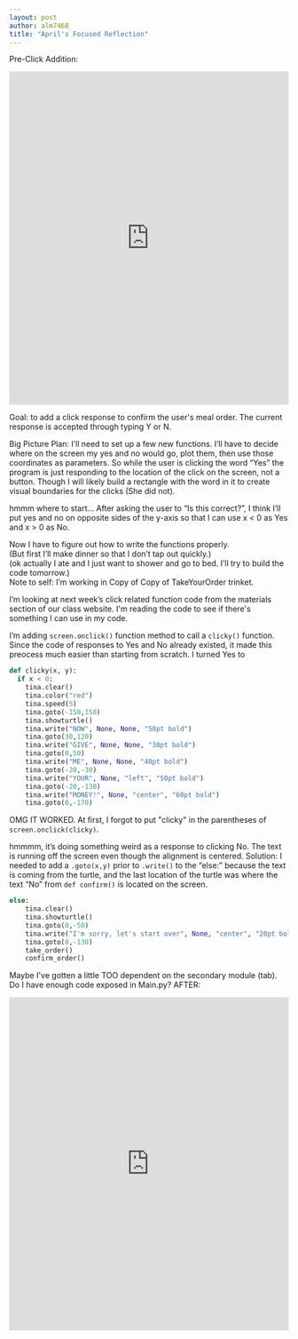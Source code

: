 ```yaml
---
layout: post
author: alm7468
title: "April's Focused Reflection"
---
```

Pre-Click Addition:
<iframe src="https://trinket.io/embed/python/ae82180497" width="100%" height="600" frameborder="0" marginwidth="0" marginheight="0" allowfullscreen></iframe>  

Goal: to add a click response to confirm the user's meal order. The current response is accepted through  typing Y or N.

Big Picture Plan: I’ll need to set up a few new functions. I’ll have to decide where on the screen my yes and no would go, plot them, then use those coordinates as parameters. So while the user is clicking the word “Yes” the program is just responding to the location of the click on the screen, not a button. Though I will likely build a rectangle with the word in it to create visual boundaries for the clicks (She did not).

hmmm where to start…
After asking the user to “Is this correct?”, I think I’ll put yes and no on opposite sides of the y-axis so that I can use x < 0 as Yes and x > 0 as No. 

Now I have to figure out how to write the functions properly.  
(But first I’ll make dinner so that I don’t tap out quickly.)  
(ok actually I ate and I just want to shower and go to bed. I’ll try to build the code tomorrow.)  
Note to self: I’m working in Copy of Copy of TakeYourOrder trinket.

I’m looking at next week’s click related function code from the materials section of our class website. I'm reading the code to see if there's something I can use in my code.

I’m adding ```screen.onclick()``` function method to call a ```clicky()``` function. Since the code of responses to Yes and No already existed, it made this preocess much easier than starting from scratch. I turned Yes to
```python
def clicky(x, y):
  if x < 0:
    tina.clear()
    tina.color("red")
    tina.speed(5)
    tina.goto(-150,150)
    tina.showturtle()
    tina.write("NOW", None, None, "50pt bold")
    tina.goto(30,120)
    tina.write("GIVE", None, None, "30pt bold")
    tina.goto(0,50)
    tina.write("ME", None, None, "40pt bold")
    tina.goto(-20,-30)
    tina.write("YOUR", None, "left", "50pt bold")
    tina.goto(-20,-130)
    tina.write("MONEY!", None, "center", "60pt bold")
    tina.goto(0,-170)
```

OMG IT WORKED.
At first, I forgot to put "clicky" in the parentheses of ```screen.onclick(clicky)```.  

hmmmm, it’s doing something weird as a response to clicking No. The text is running off the screen even though the alignment is centered.
Solution: I needed to add a ```.goto(x,y)``` prior to ```.write()``` to the “else:” because the text is coming from the turtle, and the last location of the turtle was where the text “No” from ```def confirm()``` is located on the screen.
```python
else:
    tina.clear()
    tina.showturtle()
    tina.goto(0,-50)
    tina.write("I'm sorry, let's start over", None, "center", "20pt bold")
    tina.goto(0,-130)
    take_order()
    confirm_order()
```
Maybe I've gotten a little TOO dependent on the secondary module (tab). Do I have enough code exposed in Main.py?
AFTER:
<iframe src="https://trinket.io/embed/python/8b4b4ac77e" width="100%" height="600" frameborder="0" marginwidth="0" marginheight="0" allowfullscreen></iframe>

